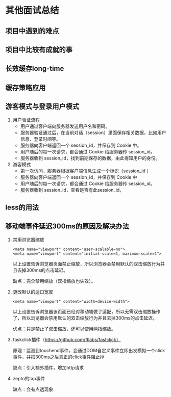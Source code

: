 # 其他面试总结

## 项目中遇到的难点

## 项目中比较有成就的事

## 长效缓存long-time

## 缓存策略应用

## 游客模式与登录用户模式

1. 用户验证流程
   - 用户通过客户端向服务器发送用户名和密码。
   - 服务器验证通过后，在当前对话（session）里面保存相关数据，比如用户信息、登录时间等。
   - 服务器向客户端返回一个 session_id，并保存到 Cookie 中。
   - 用户随后的每一次请求，都会通过 Cookie 给服务器传 session_id。
   - 服务器收到 session_id，找到前期保存的数据，由此得知用户的身份。
2. 游客模式
   - 第一次访问，服务器根据客户端信息生成一个标识（session_id ）
   - 服务器向客户端返回一个 session_id，并保存到 Cookie 中
   - 用户随后的每一次请求，都会通过 Cookie 给服务器传 session_id。
   - 服务器收到 session_id，查看是否有此session_id，



## less的用法

## 移动端事件延迟300ms的原因及解决办法

1. 禁用浏览器缩放

   ```
   <meta name="viewport" content="user-scalable=no">
   <meta name="viewport" content="initial-scale=1, maximum-scale=1">
   ```

   以上设置告诉浏览器页面禁止缩放，所以浏览器会禁用默认的双击缩放行为并且去掉300ms的点击延迟。

   缺点：完全禁用缩放（双指缩放也失效）。

2. 更改默认的适口宽度

   ```
   <meta name="viewport" content="width=device-width">
   ```

   以上设置告诉浏览器该页面已经对移动端做了适配，所以无需双击缩放操作了，所以浏览器会禁用默认的双击缩放行为并且去掉300ms的点击延迟。

   优点：只是禁止了双击缩放，还可以使用两指缩放。

3. faskclick插件（https://github.com/ftlabs/fastclick）

   原理：监测到touchend事件，会通过DOM自定义事件立即出发模拟一个click事件，并把300ms之后真正的click事件阻止掉

   缺点：引入额外插件，增加http请求

4. zepto的tap事件

   缺点：会有点透现象